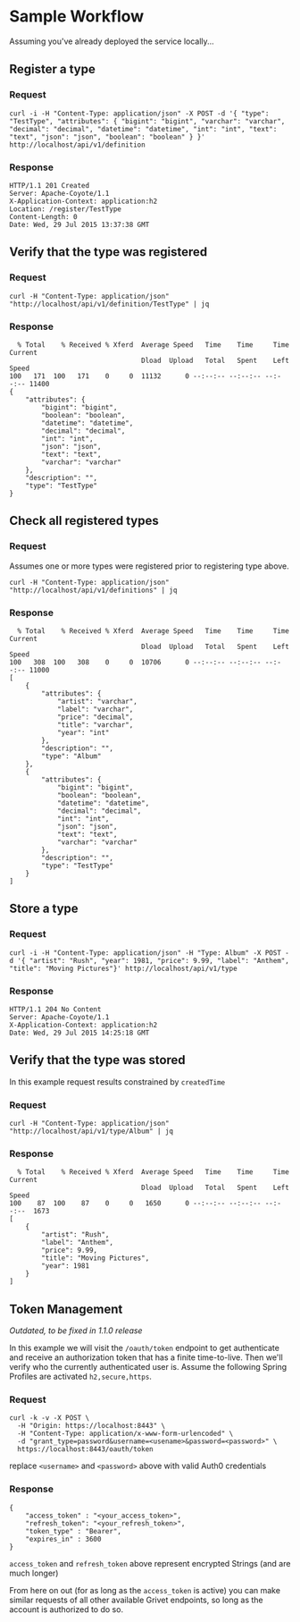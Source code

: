 # Sample Workflow

Assuming you've already deployed the service locally...


## Register a type

### Request

```
curl -i -H "Content-Type: application/json" -X POST -d '{ "type": "TestType", "attributes": { "bigint": "bigint", "varchar": "varchar", "decimal": "decimal", "datetime": "datetime", "int": "int", "text": "text", "json": "json", "boolean": "boolean" } }' http://localhost/api/v1/definition
```

### Response

```
HTTP/1.1 201 Created
Server: Apache-Coyote/1.1
X-Application-Context: application:h2
Location: /register/TestType
Content-Length: 0
Date: Wed, 29 Jul 2015 13:37:38 GMT
```

## Verify that the type was registered

### Request

```
curl -H "Content-Type: application/json" "http://localhost/api/v1/definition/TestType" | jq
```

### Response

```
  % Total    % Received % Xferd  Average Speed   Time    Time     Time  Current
                                 Dload  Upload   Total   Spent    Left  Speed
100   171  100   171    0     0  11132      0 --:--:-- --:--:-- --:--:-- 11400
{
    "attributes": {
        "bigint": "bigint",
        "boolean": "boolean",
        "datetime": "datetime",
        "decimal": "decimal",
        "int": "int",
        "json": "json",
        "text": "text",
        "varchar": "varchar"
    },
    "description": "",
    "type": "TestType"
}
```

## Check all registered types

### Request

Assumes one or more types were registered prior to registering type above.

```
curl -H "Content-Type: application/json" "http://localhost/api/v1/definitions" | jq
```

### Response

```
  % Total    % Received % Xferd  Average Speed   Time    Time     Time  Current
                                 Dload  Upload   Total   Spent    Left  Speed
100   308  100   308    0     0  10706      0 --:--:-- --:--:-- --:--:-- 11000
[
    {
        "attributes": {
            "artist": "varchar",
            "label": "varchar",
            "price": "decimal",
            "title": "varchar",
            "year": "int"
        },
        "description": "",
        "type": "Album"
    },
    {
        "attributes": {
            "bigint": "bigint",
            "boolean": "boolean",
            "datetime": "datetime",
            "decimal": "decimal",
            "int": "int",
            "json": "json",
            "text": "text",
            "varchar": "varchar"
        },
        "description": "",
        "type": "TestType"
    }
]
```


## Store a type

### Request

```
curl -i -H "Content-Type: application/json" -H "Type: Album" -X POST -d '{ "artist": "Rush", "year": 1981, "price": 9.99, "label": "Anthem", "title": "Moving Pictures"}' http://localhost/api/v1/type
```

### Response

```
HTTP/1.1 204 No Content
Server: Apache-Coyote/1.1
X-Application-Context: application:h2
Date: Wed, 29 Jul 2015 14:25:18 GMT
```


## Verify that the type was stored 

In this example request results constrained by `createdTime`

### Request

```
curl -H "Content-Type: application/json" "http://localhost/api/v1/type/Album" | jq
```

### Response

```
  % Total    % Received % Xferd  Average Speed   Time    Time     Time  Current
                                 Dload  Upload   Total   Spent    Left  Speed
100    87  100    87    0     0   1650      0 --:--:-- --:--:-- --:--:--  1673
[
    {
        "artist": "Rush",
        "label": "Anthem",
        "price": 9.99,
        "title": "Moving Pictures",
        "year": 1981
    }
]
```

## Token Management

_Outdated, to be fixed in 1.1.0 release_

In this example we will visit the `/oauth/token` endpoint to get authenticate and receive an authorization token that has a finite time-to-live.  Then we'll verify who the currently 
authenticated user is.  Assume the following Spring Profiles are activated `h2,secure,https`.


### Request

```
curl -k -v -X POST \
  -H "Origin: https://localhost:8443" \
  -H "Content-Type: application/x-www-form-urlencoded" \
  -d "grant_type=password&username=<usename>&password=<password>" \
  https://localhost:8443/oauth/token
```

replace `<username>` and `<password>` above with valid Auth0 credentials

### Response

```
{
    "access_token" : "<your_access_token>",
    "refresh_token": "<your_refresh_token>",
    "token_type" : "Bearer",
    "expires_in" : 3600
}
```

`access_token` and `refresh_token` above represent encrypted Strings (and are much longer)

From here on out (for as long as the `access_token` is active) you can make similar requests of all other available Grivet endpoints, so long as the account is authorized to do so.
